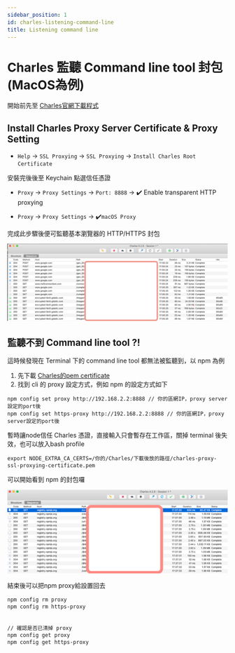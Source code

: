 ```yaml
---
sidebar_position: 1
id: charles-listening-command-line
title: Listening command line
---
```


# Charles 監聽 Command line tool 封包 (MacOS為例)

開始前先至 [Charles官網下載程式](https://www.charlesproxy.com/download/latest-release/)
## Install Charles Proxy Server Certificate & Proxy Setting

- `Help` -> `SSL Proxying` -> `SSL Proxying` -> `Install Charles Root Certificate`

安裝完後後至 Keychain 點選信任憑證

- `Proxy` -> `Proxy Settings` -> `Port: 8888` 
-> :heavy_check_mark: Enable transparent HTTP proxying

- `Proxy` -> `Proxy Settings` -> :heavy_check_mark:`macOS Proxy`

完成此步驟後便可監聽基本瀏覽器的 HTTP/HTTPS 封包

![listening](/img/charles/charles-1.png)

## 監聽不到 Command line tool ?!

這時候發現在 Terminal 下的 command line tool 都無法被監聽到，以 npm 為例

1. 先下載 [Charles的pem certificate](http://chls.pro/ssl)
2. 找到 cli 的 proxy 設定方式，例如 npm 的設定方式如下
```
npm config set proxy http://192.168.2.2:8888 // 你的區網IP，proxy server設定的port後
npm config set https-proxy http://192.168.2.2:8888 // 你的區網IP，proxy server設定的port後
```


暫時讓node信任 Charles 憑證，直接輸入只會暫存在工作區，關掉 terminal 後失效，也可以放入bash profile
```
export NODE_EXTRA_CA_CERTS=/你的/Charles/下載後放的路徑/charles-proxy-ssl-proxying-certificate.pem
```


可以開始看到 npm 的封包囉

![listening](/img/charles/charles-2.png)


結束後可以把npm proxy給設置回去
```
npm config rm proxy
npm config rm https-proxy


// 確認是否已清掉 proxy
npm config get proxy
npm config get https-proxy
```